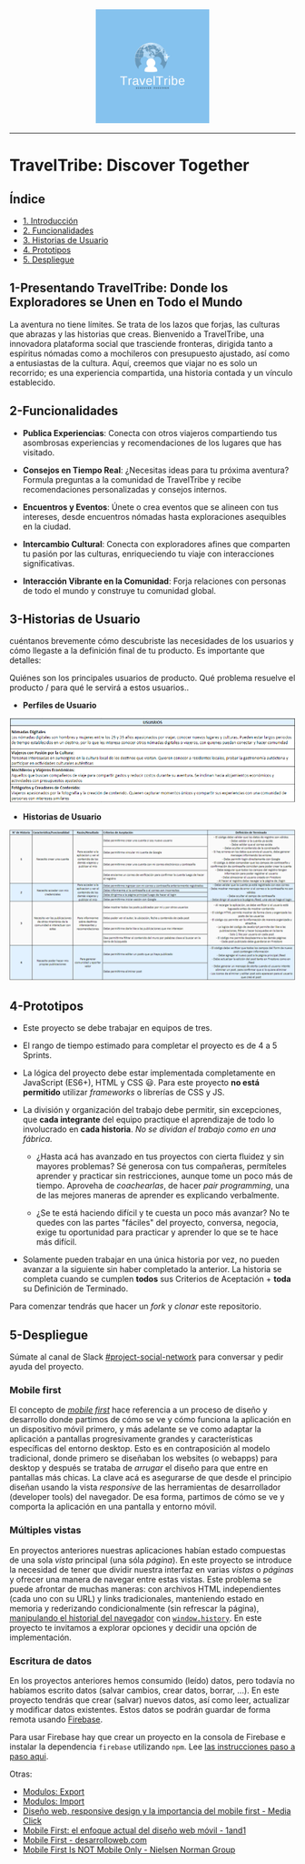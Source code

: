<div align="center">
  <img src="./src/assets/logo 2.png" width="200px" alt="logo 2">
</div>

---

# TravelTribe: Discover Together

## Índice

* [1. Introducción](#1-presentando-traveltribe-donde-los-exploradores-se-unen-en-todo-el-mundo)
* [2. Funcionalidades](#2-funcionalidades)
* [3. Historias de Usuario](#3-historias-de-usuario)
* [4. Prototipos](#4-prototipos)
* [5. Despliegue](#5-despliegue)

## 1-Presentando TravelTribe: Donde los Exploradores se Unen en Todo el Mundo

La aventura no tiene límites. Se trata de los lazos que forjas, las culturas que abrazas y las historias que creas. Bienvenido a TravelTribe, una innovadora plataforma social que trasciende fronteras, dirigida tanto a espíritus nómadas como a mochileros con presupuesto ajustado, así como a entusiastas de la cultura. Aquí, creemos que viajar no es solo un recorrido; es una experiencia compartida, una historia contada y un vínculo establecido.


## 2-Funcionalidades

- **Publica Experiencias**: Conecta con otros viajeros compartiendo tus asombrosas experiencias y recomendaciones de los lugares que has visitado.

- **Consejos en Tiempo Real**: ¿Necesitas ideas para tu próxima aventura? Formula preguntas a la comunidad de TravelTribe y recibe recomendaciones personalizadas y consejos internos.

- **Encuentros y Eventos**: Únete o crea eventos que se alineen con tus intereses, desde encuentros nómadas hasta exploraciones asequibles en la ciudad.

- **Intercambio Cultural**: Conecta con exploradores afines que comparten tu pasión por las culturas, enriqueciendo tu viaje con interacciones significativas.

- **Interacción Vibrante en la Comunidad**: Forja relaciones con personas de todo el mundo y construye tu comunidad global.


## 3-Historias de Usuario

cuéntanos brevemente cómo descubriste las necesidades de los usuarios y cómo llegaste a la definición final de tu producto. Es importante que detalles:

Quiénes son los principales usuarios de producto.
Qué problema resuelve el producto / para qué le servirá a estos usuarios..

- **Perfiles de Usuario**

<img src="./src/assets/UsuariosTT.png" alt="UsuariosTT">

- **Historias de Usuario**

<img src="./src/assets/HDU.png" alt="HDU">


## 4-Prototipos

* Este proyecto se debe trabajar en equipos de tres.

* El rango de tiempo estimado para completar el proyecto es de 4 a 5 Sprints.

* La lógica del proyecto debe estar implementada completamente en JavaScript
  (ES6+), HTML y CSS :smiley:. Para este proyecto **no está permitido** utilizar
  _frameworks_ o librerías de CSS y JS.

* La división y organización del trabajo debe permitir, sin excepciones, que
  **cada integrante** del equipo practique el aprendizaje de todo lo involucrado
  en **cada historia**. _No se dividan el trabajo como en una fábrica._
  - ¿Hasta acá has avanzado en tus proyectos con cierta fluidez y sin mayores
    problemas? Sé generosa con tus compañeras, permíteles aprender y practicar
    sin restricciones, aunque tome un poco más de tiempo. Aproveha de
    _coachearlas_, de hacer _pair programming_, una de las mejores maneras de
    aprender es explicando verbalmente.

  - ¿Se te está haciendo difícil y te cuesta un poco más avanzar? No te quedes
    con las partes "fáciles" del proyecto, conversa, negocia, exige tu oportunidad
    para practicar y aprender lo que se te hace más difícil.

* Solamente pueden trabajar en una única historia por vez, no pueden avanzar a
  la siguiente sin haber completado la anterior. La historia se completa cuando
  se cumplen **todos** sus Criterios de Aceptación + **toda** su Definición
  de Terminado.

Para comenzar tendrás que hacer un _fork_ y _clonar_ este repositorio.

## 5-Despliegue

Súmate al canal de Slack
[#project-social-network](https://claseslaboratoria.slack.com/archives/C03SE63GFJQ)
para conversar y pedir ayuda del proyecto.

### Mobile first

El concepto de [_mobile first_](https://www.mediaclick.es/blog/diseno-web-responsive-design-y-la-importancia-del-mobile-first/)
hace referencia a un proceso de diseño y desarrollo donde partimos de cómo se ve
y cómo funciona la aplicación en un dispositivo móvil primero, y más adelante se
ve como adaptar la aplicación a pantallas progresivamente grandes y
características específicas del entorno desktop. Esto es en contraposición al
modelo tradicional, donde primero se diseñaban los websites (o webapps) para
desktop y después se trataba de _arrugar_ el diseño para que entre en pantallas
más chicas. La clave acá es asegurarse de que desde el principio diseñan usando
la vista _responsive_ de las herramientas de desarrollador (developer tools) del
navegador. De esa forma, partimos de cómo se ve y comporta la aplicación en una
pantalla y entorno móvil.

### Múltiples vistas

En proyectos anteriores nuestras aplicaciones habían estado compuestas de una
sola _vista_ principal (una sóla _página_). En este proyecto se introduce la
necesidad de tener que dividir nuestra interfaz en varias _vistas_ o _páginas_
y ofrecer una manera de navegar entre estas vistas. Este problema se puede
afrontar de muchas maneras: con archivos HTML independientes (cada uno con su
URL) y links tradicionales, manteniendo estado en memoria y rederizando
condicionalmente (sin refrescar la página), [manipulando el historial del
navegador](https://developer.mozilla.org/es/docs/DOM/Manipulando_el_historial_del_navegador)
con [`window.history`](https://developer.mozilla.org/es/docs/Web/API/Window/history).
En este proyecto te invitamos a explorar opciones y decidir una opción
de implementación.

### Escritura de datos

En los proyectos anteriores hemos consumido (leído) datos, pero todavía no
habíamos escrito datos (salvar cambios, crear datos, borrar, ...). En este
proyecto tendrás que crear (salvar) nuevos datos, así como leer, actualizar y
modificar datos existentes. Estos datos se podrán guardar de forma remota
usando [Firebase](https://firebase.google.com/).

Para usar Firebase hay que crear un proyecto en la consola de Firebase e
instalar la dependencia `firebase` utilizando `npm`.
Lee [las instrucciones paso a paso aqui](https://firebase.google.com/docs/web/setup).

Otras:

* [Modulos: Export](https://developer.mozilla.org/es/docs/Web/JavaScript/Referencia/Sentencias/export)
* [Modulos: Import](https://developer.mozilla.org/es/docs/Web/JavaScript/Referencia/Sentencias/import)
* [Diseño web, responsive design y la importancia del mobile first - Media Click](https://www.mediaclick.es/blog/diseno-web-responsive-design-y-la-importancia-del-mobile-first/)
* [Mobile First: el enfoque actual del diseño web móvil - 1and1](https://www.1and1.es/digitalguide/paginas-web/diseno-web/mobile-first-la-nueva-tendencia-del-diseno-web/)
* [Mobile First - desarrolloweb.com](https://desarrolloweb.com/articulos/mobile-first-responsive.html)
* [Mobile First Is NOT Mobile Only - Nielsen Norman Group](https://www.nngroup.com/articles/mobile-first-not-mobile-only/)
